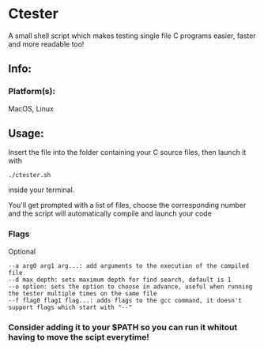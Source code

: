 # Ctester
A small shell script which makes testing single file C programs easier, faster and more readable too!

## Info:

### Platform(s):
MacOS, Linux

## Usage:
Insert the file into the folder containing your C source files, then launch it with     

    ./ctester.sh
    
inside your terminal.

You'll get prompted with a list of files, choose the corresponding number and the script will automatically compile and launch your code

### Flags

  Optional
    
    --a arg0 arg1 arg...: add arguments to the execution of the compiled file
    --d max_depth: sets maximum depth for find search, default is 1
    --o option: sets the option to choose in advance, useful when running the tester multiple times on the same file
    --f flag0 flag1 flag...: adds flags to the gcc command, it doesn't support flags which start with "--"
    
### Consider adding it to your $PATH so you can run it whitout having to move the scipt everytime!
